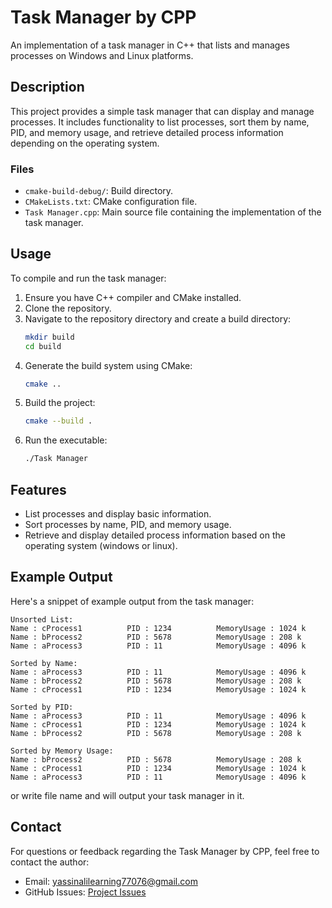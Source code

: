 # Task Manager by CPP

An implementation of a task manager in C++ that lists and manages processes on Windows and Linux platforms.

## Description

This project provides a simple task manager that can display and manage processes. It includes functionality to list processes, sort them by name, PID, and memory usage, and retrieve detailed process information depending on the operating system.

### Files

- `cmake-build-debug/`: Build directory.
- `CMakeLists.txt`: CMake configuration file.
- `Task Manager.cpp`: Main source file containing the implementation of the task manager.

## Usage

To compile and run the task manager:

1. Ensure you have C++ compiler and CMake installed.
2. Clone the repository.
3. Navigate to the repository directory and create a build directory:
   ```bash
   mkdir build
   cd build
   ```
4. Generate the build system using CMake:
    ```bash
    cmake ..
    ```
5. Build the project:
    ```bash
    cmake --build .
    ```
6. Run the executable:
    ```bash
    ./Task Manager
    ```

## Features

- List processes and display basic information.
- Sort processes by name, PID, and memory usage.
- Retrieve and display detailed process information based on the operating system (windows or linux).

## Example Output

Here's a snippet of example output from the task manager:
```plaintext
Unsorted List:
Name : cProcess1          PID : 1234          MemoryUsage : 1024 k
Name : bProcess2          PID : 5678          MemoryUsage : 208 k
Name : aProcess3          PID : 11            MemoryUsage : 4096 k

Sorted by Name:
Name : aProcess3          PID : 11            MemoryUsage : 4096 k
Name : bProcess2          PID : 5678          MemoryUsage : 208 k
Name : cProcess1          PID : 1234          MemoryUsage : 1024 k

Sorted by PID:
Name : aProcess3          PID : 11            MemoryUsage : 4096 k
Name : cProcess1          PID : 1234          MemoryUsage : 1024 k
Name : bProcess2          PID : 5678          MemoryUsage : 208 k

Sorted by Memory Usage:
Name : bProcess2          PID : 5678          MemoryUsage : 208 k
Name : cProcess1          PID : 1234          MemoryUsage : 1024 k
Name : aProcess3          PID : 11            MemoryUsage : 4096 k
```

or write file name and will output your task manager in it.

## Contact

For questions or feedback regarding the Task Manager by CPP, feel free to contact the author:

- Email: [yassinalilearning77076@gmail.com](mailto:yassinalilearning77076@gmail.com)
- GitHub Issues: [Project Issues](https://github.com/YassenAli/Task-Manager-by-CPP/issues)
